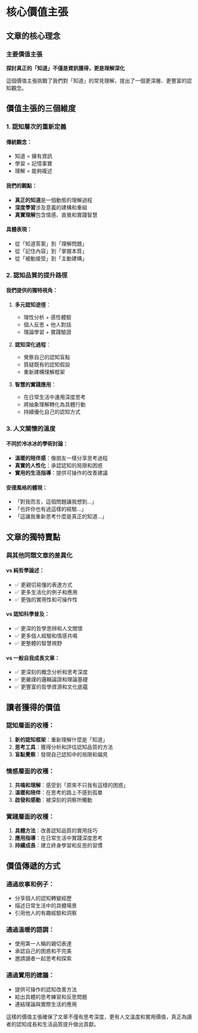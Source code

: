 # 核心價值主張

## 文章的核心理念

### 主要價值主張
**探討真正的「知道」不僅是資訊獲得，更是理解深化**

這個價值主張挑戰了我們對「知道」的常見理解，提出了一個更深層、更豐富的認知觀念。

## 價值主張的三個維度

### 1. 認知層次的重新定義

#### 傳統觀念：
- 知道 = 擁有資訊
- 學習 = 記憶事實
- 理解 = 能夠複述

#### 我們的觀點：
- **真正的知道**是一個動態的理解過程
- **深度學習**涉及意義的建構和重組
- **真實理解**包含情感、直覺和實踐智慧

#### 具體表現：
- 從「知道答案」到「理解問題」
- 從「記住內容」到「掌握本質」
- 從「被動接受」到「主動建構」

### 2. 認知品質的提升路徑

#### 我們提供的獨特視角：
1. **多元認知途徑**：
   - 理性分析 + 感性體驗
   - 個人反思 + 他人對話
   - 理論學習 + 實踐驗證

2. **認知深化過程**：
   - 覺察自己的認知盲點
   - 質疑既有的認知假設
   - 重新建構理解框架

3. **智慧的實踐應用**：
   - 在日常生活中運用深度思考
   - 將抽象理解轉化為具體行動
   - 持續優化自己的認知方式

### 3. 人文關懷的溫度

#### 不同於冷冰冰的學術討論：
- **溫暖的陪伴感**：像朋友一樣分享思考過程
- **真實的人性化**：承認認知的局限和困惑
- **實用的生活指導**：提供可操作的改善建議

#### 安德風格的體現：
- 「對我而言，這個問題讓我想到...」
- 「也許你也有過這樣的經驗...」
- 「這讓我重新思考什麼是真正的知道...」

## 文章的獨特賣點

### 與其他同類文章的差異化

#### vs 純哲學論述：
- ✅ 更親切易懂的表達方式
- ✅ 更多生活化的例子和應用
- ✅ 更強的實用性和可操作性

#### vs 認知科學普及：
- ✅ 更深的哲學思辨和人文關懷
- ✅ 更多個人經驗和情感共鳴
- ✅ 更整體的智慧視野

#### vs 一般自我成長文章：
- ✅ 更深刻的概念分析和思考深度
- ✅ 更嚴謹的邏輯論證和理論基礎
- ✅ 更豐富的哲學資源和文化底蘊

## 讀者獲得的價值

### 認知層面的收穫：
1. **新的認知框架**：重新理解什麼是「知道」
2. **思考工具**：獲得分析和評估認知品質的方法
3. **盲點覺察**：發現自己認知中的局限和偏見

### 情感層面的收穫：
1. **共鳴和理解**：感受到「原來不只我有這樣的困惑」
2. **溫暖和陪伴**：在思考的路上不感到孤單
3. **啟發和感動**：被深刻的洞察所觸動

### 實踐層面的收穫：
1. **具體方法**：改善認知品質的實用技巧
2. **應用指導**：在日常生活中實踐深度思考
3. **持續成長**：建立終身學習和反思的習慣

## 價值傳遞的方式

### 通過故事和例子：
- 分享個人的認知轉變經歷
- 描述日常生活中的具體場景
- 引用他人的有趣經驗和洞察

### 通過溫暖的語調：
- 使用第一人稱的親切表達
- 承認自己的困惑和不完美
- 邀請讀者一起思考和探索

### 通過實用的建議：
- 提供可操作的認知改善方法
- 給出具體的思考練習和反思問題
- 連結理論與實際生活的應用

這樣的價值主張確保了文章不僅有思考深度，更有人文溫度和實用價值，真正為讀者的認知成長和生活品質提升做出貢獻。